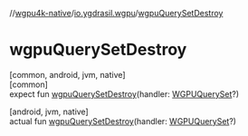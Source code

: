 //[wgpu4k-native](../../index.md)/[io.ygdrasil.wgpu](index.md)/[wgpuQuerySetDestroy](wgpu-query-set-destroy.md)

# wgpuQuerySetDestroy

[common, android, jvm, native]\
[common]\
expect fun [wgpuQuerySetDestroy](wgpu-query-set-destroy.md)(handler: [WGPUQuerySet](-w-g-p-u-query-set/index.md)?)

[android, jvm, native]\
actual fun [wgpuQuerySetDestroy](wgpu-query-set-destroy.md)(handler: [WGPUQuerySet](-w-g-p-u-query-set/index.md)?)